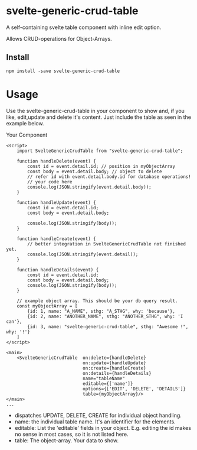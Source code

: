 # svelte-generic-crud-table

A self-containing svelte table component with inline edit option.

Allows CRUD-operations for Object-Arrays.

## Install

```
npm install -save svelte-generic-crud-table
```

# Usage
Use the svelte-generic-crud-table in your component to show and, if you like, edit,update and delete it's content.
Just include the table as seen in the example below.


Your Component

```
<script>
    import SvelteGenericCrudTable from "svelte-generic-crud-table";

    function handleDelete(event) {
        const id = event.detail.id; // position in myObjectArray
        const body = event.detail.body; // object to delete
        // refer id with event.detail.body.id for database operations!
        // your code here
        console.log(JSON.stringify(event.detail.body));
    }

    function handleUpdate(event) {
        const id = event.detail.id;
        const body = event.detail.body;

        console.log(JSON.stringify(body));
    }

    function handleCreate(event) {
        // better integration in SvelteGenericCrudTable not finished yet.
        console.log(JSON.stringify(event.detail));
    }

    function handleDetails(event) {
        const id = event.detail.id;
        const body = event.detail.body;
        console.log(JSON.stringify(body));
    }

    // example object array. This should be your db query result.
    const myObjectArray = [
        {id: 1, name: "A_NAME", sthg: "A_STHG", why: 'because'},
        {id: 2, name: "ANOTHER_NAME", sthg: "ANOTHER_STHG", why: 'I can'},
        {id: 3, name: "svelte-generic-crud-table", sthg: "Awesome !", why: '!'}
    ]
</script>

<main>
    <SvelteGenericCrudTable  on:delete={handleDelete}
                             on:update={handleUpdate}
                             on:create={handleCreate}
                             on:details={handleDetails}
                             name="tableName"
                             editable={['name']}
                             options={['EDIT', 'DELETE', 'DETAILS']}
                             table={myObjectArray}/>
</main>
...
```

- dispatches UPDATE, DELETE, CREATE for individual object handling.
- name: the individual table name. It's an identifier for the elements.
- editable: List the 'editable' fields in your object. E.g. editing the id makes no sense in most cases, so it is not listed here.
- table: The object-array. Your data to show.
